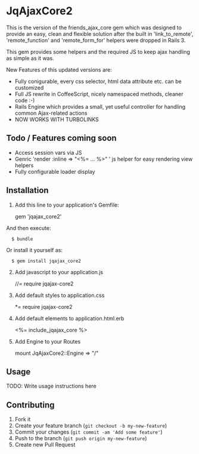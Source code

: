 # JqAjaxCore2

This is the version of the friends_ajax_core gem which was designed to provide an easy, clean and flexible solution after the built in 'link_to_remote', 'remote_function' and 'remote_form_for' helpers were dropped in Rails 3.

This gem provides some helpers and the required JS to keep ajax handling as simple as it was.

New Features of this updated versions are:

- Fully conigurable, every css selector, html data attribute etc. can be customized
- Full JS rewrite in CoffeeScript, nicely namespaced methods, cleaner code :-)
- Rails Engine which provides a small, yet useful controller for handling common Ajax-related actions
- NOW WORKS WITH TURBOLINKS

## Todo / Features coming soon
- Access session vars via JS
- Genric 'render :inline => "<%= ... %>" ' js helper for easy rendering view helpers
- Fully configurable loader display

## Installation

1. Add this line to your application's Gemfile:

      gem 'jqajax_core2'

  And then execute:

      $ bundle

  Or install it yourself as:

      $ gem install jqajax_core2

2. Add javascript to your application.js

      \/\/= require jqajax-core2

3. Add default styles to application.css
    
      *= require jqajax-core2

4. Add default elements to application.html.erb
     
      <%= include_jqajax_core %>

5. Add Engine to your Routes
    
      mount JqAjaxCore2::Engine => "/"

## Usage

TODO: Write usage instructions here

## Contributing

1. Fork it
2. Create your feature branch (`git checkout -b my-new-feature`)
3. Commit your changes (`git commit -am 'Add some feature'`)
4. Push to the branch (`git push origin my-new-feature`)
5. Create new Pull Request
